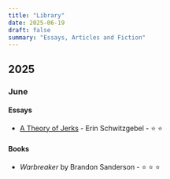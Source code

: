 ```yaml
---
title: "Library"
date: 2025-06-19
draft: false
summary: "Essays, Articles and Fiction"
---
```

## 2025
### June

#### Essays
- [A Theory of Jerks](https://aeon.co/essays/so-you-re-surrounded-by-idiots-guess-who-the-real-jerk-is) - Erin Schwitzgebel - ⭐️ ⭐️

#### Books
- *Warbreaker* by Brandon Sanderson - ⭐️ ⭐️ ⭐️
